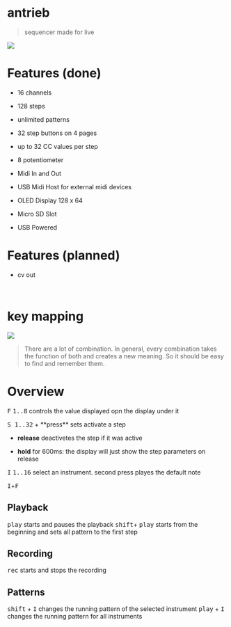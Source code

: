 # antrieb 
> sequencer made for live</center>



![](../raw/master/assets/img/front.jpg)

# Features (done)
- 16 channels
- 128 steps
- unlimited patterns
- 32 step buttons on 4 pages
- up to 32 CC values per step
- 8 potentiometer


- Midi In and Out
- USB Midi Host for external midi devices
- OLED Display 128 x 64  

- Micro SD Slot
- USB Powered

# Features (planned)
- cv out


​
# key mapping
![](../img/keys.jpg)


> There are a lot of combination. In general, every combination takes the function of both and creates a new meaning. So it should be easy to find and remember them.



# Overview
<kbd>F</kbd> <kbd>1..8</kbd> controls the value displayed opn the display under it

<section>
<kbd>S </kbd><kbd>1..32</kbd>
+ **press**  sets activate a step

+ **release**  deactivetes the step if it was active

+ **hold** for 600ms:  the display will just show the step parameters on release

</section>
<kbd>I</kbd> <kbd>1..16</kbd> select an instrument. second press playes the default note


<kbd>I</kbd>+<kbd>F</kbd>

## Playback
<kbd>play</kbd> starts and pauses the playback
<kbd>shift</kbd>+ <kbd>play</kbd> starts from the beginning and sets all pattern to the first step


## Recording
<kbd>rec</kbd> starts and stops the recording


## Patterns
<kbd>shift</kbd> + <kbd>I</kbd> changes the running pattern of the selected instrument
<kbd>play</kbd> + <kbd>I</kbd> changes the running pattern for all instruments
